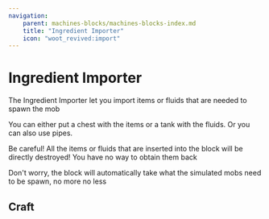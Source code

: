 ```yaml
---
navigation:
    parent: machines-blocks/machines-blocks-index.md
    title: "Ingredient Importer"
    icon: "woot_revived:import"
---
```

# Ingredient Importer

<BlockImage id="import" scale="5" p:attached="true" />

The <ItemImage id="import" scale="0.5"/> Ingredient Importer let you import items or fluids that are needed to spawn the mob

You can either put a chest with the items or a tank with the fluids. Or you can also use
pipes.

Be careful! All the items or fluids that are inserted into the block will be directly destroyed!
You have no way to obtain them back

Don't worry, the block will automatically take what the simulated mobs need to be spawn, no more no less

## Craft

<RecipeFor id="import" />
